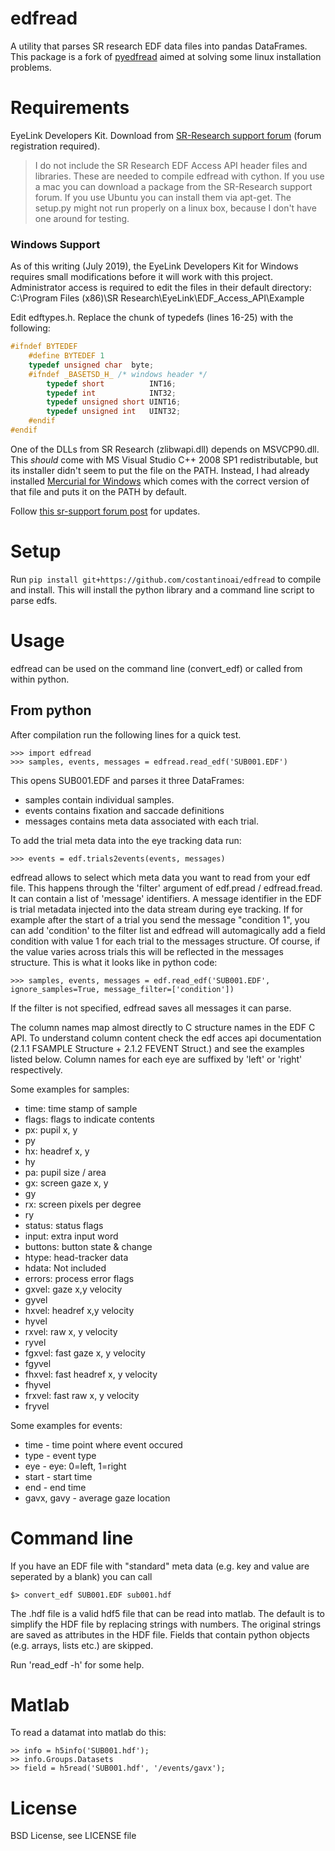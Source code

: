 edfread
=======

A utility that parses SR research EDF data files into pandas DataFrames.
This package is a fork of [pyedfread](https://github.com/edfread/edfread) aimed at solving some linux installation problems.

Requirements
============

EyeLink Developers Kit. Download from [SR-Research support forum](https://www.sr-support.com/forum/downloads/eyelink-display-software)
 (forum registration required).

 > I do not include the SR Research EDF Access API header files and libraries.
 > These are needed to compile edfread with cython. If you use a mac you can
 > download a package from the SR-Research support forum. If you use Ubuntu you
 > can install them via apt-get. The setup.py might not run properly on a linux
 > box, because I don't have one around for testing.
 
### Windows Support
As of this writing (July 2019), the EyeLink Developers Kit for Windows requires small modifications
before it will work with this project. Administrator access is required to edit the files
in their default directory: C:\Program Files (x86)\SR Research\EyeLink\EDF_Access_API\Example

Edit edftypes.h. Replace the chunk of typedefs (lines 16-25) with the following:
```C
#ifndef BYTEDEF
	#define BYTEDEF 1
	typedef unsigned char  byte;
	#ifndef _BASETSD_H_ /* windows header */
		typedef short          INT16;
		typedef int            INT32;
		typedef unsigned short UINT16;
		typedef unsigned int   UINT32;
	#endif
#endif
```

One of the DLLs from SR Research (zlibwapi.dll) depends on MSVCP90.dll.
This _should_ come with MS Visual Studio C++ 2008 SP1 redistributable, but its installer didn't seem to put the file on the PATH.
Instead, I had already installed [Mercurial for Windows](https://www.mercurial-scm.org/release/windows/mercurial-4.9.1-x64.msi)
which comes with the correct version of that file and puts it on the PATH by default.

Follow [this sr-support forum post](https://www.sr-support.com/forum/eyelink/programming/56478-edf_data-h-use-uint8-instead-of-byte)
for updates.
 

Setup
=====

Run  `pip install git+https://github.com/costantinoai/edfread` to compile and install. This will install the
python library and a command line script to parse edfs.

Usage
=====

edfread can be used on the command line (convert_edf) or called from
within python.

From python
-----------

After compilation run the following lines for a quick test.

    >>> import edfread
    >>> samples, events, messages = edfread.read_edf('SUB001.EDF')

This opens SUB001.EDF and parses it three DataFrames:

 - samples contain individual samples.
 - events contains fixation and saccade definitions
 - messages contains meta data associated with each trial.

To add the trial meta data into the eye tracking data run:

    >>> events = edf.trials2events(events, messages)

edfread allows to select which meta data you want to read from your edf file.
This happens through the 'filter' argument of edf.pread / edfread.fread. It can
contain a list of 'message' identifiers. A message identifier in the EDF is
trial metadata injected into the data stream during eye tracking. If
for example after the start of a trial you send the message "condition 1", you
can add 'condition' to the filter list and edfread will automagically add a
field condition with value 1 for each trial to the messages structure. Of course,
if the value varies across trials this will be reflected in the messages
structure. This is what it looks like in python code:

	>>> samples, events, messages = edf.read_edf('SUB001.EDF', ignore_samples=True, message_filter=['condition'])

If the filter is not specified, edfread saves all messages it can parse.

The column names map almost directly to C structure names in the EDF C API. To
understand column content check the edf acces api documentation (2.1.1 FSAMPLE
Structure + 2.1.2 FEVENT Struct.) and see the examples listed below. Column names
for each eye are suffixed by 'left' or 'right' respectively.

Some examples for samples:

- time: time stamp of sample
- flags: flags to indicate contents
- px: pupil x, y
- py
- hx: headref x, y
- hy
- pa: pupil size / area
- gx: screen gaze x, y
- gy
- rx: screen pixels per degree
- ry
- status: status flags
- input: extra input word
- buttons: button state & change
- htype: head-tracker data
- hdata: Not included
- errors: process error flags
- gxvel: gaze x,y velocity
- gyvel
- hxvel: headref x,y velocity
- hyvel
- rxvel: raw x, y velocity
- ryvel
- fgxvel: fast gaze x, y velocity
- fgyvel
- fhxvel: fast headref x, y velocity
- fhyvel
- frxvel: fast raw x, y velocity
- fryvel

Some examples for events:

 - time - time point where event occured
 - type - event type
 - eye - eye: 0=left, 1=right
 - start - start time
 - end - end time
 - gavx, gavy -  average gaze location


Command line
============

If you have an EDF file with "standard" meta data (e.g. key and value are seperated by a
blank) you can call

	$> convert_edf SUB001.EDF sub001.hdf

The .hdf file is a valid hdf5 file that can be read into matlab. The default is
to simplify the HDF file by replacing strings with numbers. The original strings
are saved as attributes in the HDF file. Fields that contain python objects (e.g.
arrays, lists etc.) are skipped.

Run 'read_edf -h' for some help.


Matlab
======

To read a datamat into matlab do this:

    >> info = h5info('SUB001.hdf');
    >> info.Groups.Datasets
    >> field = h5read('SUB001.hdf', '/events/gavx');


License
=======

BSD License, see LICENSE file
